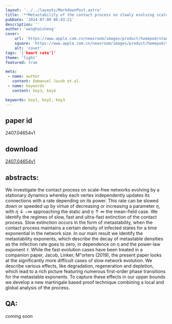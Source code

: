 ```yaml
---
layout: '../../layouts/MarkdownPost.astro'
title: '**Metastability of the contact process on slowly evolving scale-free networks**'
pubDate: '2024-07-09 06:43:21'
description: ''
author: 'wanghaisheng'
cover:
    url: 'https://www.apple.com.cn/newsroom/images/product/homepod/standard/Apple-HomePod-hero-230118_big.jpg.large_2x.jpg'
    square: 'https://www.apple.com.cn/newsroom/images/product/homepod/standard/Apple-HomePod-hero-230118_big.jpg.large_2x.jpg'
    alt: 'cover'
tags: '['heart rate']' 
theme: 'light'
featured: true

meta:
 - name: author
   content: Emmanuel Jacob et.al.
 - name: keywords
   content: key3, key4

keywords: key1, key2, key3
---
```


## paper id
2407.04654v1
## download
[2407.04654v1](http://arxiv.org/abs/2407.04654v1)
## abstracts:
We investigate the contact process on scale-free networks evolving by a stationary dynamics whereby each vertex independently updates its connections with a rate depending on its power. This rate can be slowed down or speeded up by virtue of decreasing or increasing a parameter $\eta$, with $\eta\downarrow-\infty$ approaching the static and $\eta\uparrow\infty$ the mean-field case. We identify the regimes of slow, fast and ultra-fast extinction of the contact process. Slow extinction occurs in the form of metastability, when the contact process maintains a certain density of infected states for a time exponential in the network size. In our main result we identify the metastability exponents, which describe the decay of metastable densities as the infection rate goes to zero, in dependence on $\eta$ and the power-law exponent $\tau$. While the fast evolution cases have been treated in a companion paper, Jacob, Linker, M\"orters (2019), the present paper looks at the significantly more difficult cases of slow network evolution. We describe various effects, like degradation, regeneration and depletion, which lead to a rich picture featuring numerous first-order phase transitions for the metastable exponents. To capture these effects in our upper bounds we develop a new martingale based proof technique combining a local and global analysis of the process.
## QA:
coming soon
